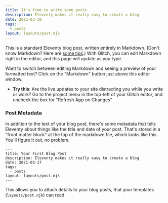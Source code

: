 ```yaml
---
title: It's time to write some posts
description: Eleventy makes it really easy to create a blog
date: 2021-03-10
tags:
  - posts
layout: layouts/post.njk
---
```


This is a standard Eleventy blog post, written entirely in Markdown. (Don't know Markdown? Here are [some tips](https://www.markdownguide.org/cheat-sheet/).) With Glitch, you can edit Markdown right in the editor, and this page will update as you type. 

Want to switch between editing Markdown and seeing a preview of your formatted text? Click on the "Markdown" button just above this editor window.

* **Try this**: Are the live updates to your site distracting you while you write or work? Go to the project menu in the top-left of your Glitch editor, and uncheck the box for "Refresh App on Changes"

### Post Metadata

In addition to the text of your blog post, there's some metadata that tells Eleventy about things like the title and date of your post. That's stored in a "front matter block" at the top of the markdown file, which looks like this. You'll figure it out, no problem.

```
---
title: Your First Blog Post
description: Eleventy makes it really easy to create a blog
date: 2021-03-17
tags:
  - posts
layout: layouts/post.njk
---
```

This allows you to attach details to your blog posts, that your templates (`layouts/post.njk`) can read.
